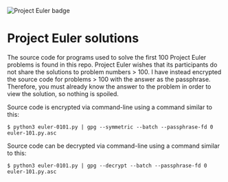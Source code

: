 ![Project Euler badge](https://projecteuler.net/profile/johnoliverdriscoll.png)

# Project Euler solutions

The source code for programs used to solve the first 100 Project Euler problems
is found in this repo. Project Euler wishes that its participants do not share
the solutions to problem numbers > 100. I have instead encrypted the source code
for problems > 100 with the answer as the passphrase. Therefore, you must
already know the answer to the problem in order to view the solution, so nothing
is spoiled.

Source code is encrypted via command-line using a command similar to this:
```shell
$ python3 euler-0101.py | gpg --symmetric --batch --passphrase-fd 0 euler-101.py.asc
```

Source code can be decrypted via command-line using a command similar to this:
```shell
$ python3 euler-0101.py | gpg --decrypt --batch --passphrase-fd 0 euler-101.py.asc
```
